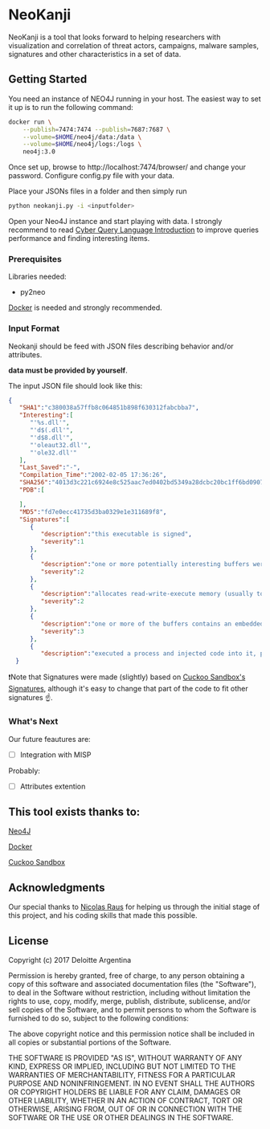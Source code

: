 # NeoKanji

NeoKanji is a tool that looks forward to helping researchers with visualization and correlation of threat actors, campaigns, malware samples, signatures and other characteristics in a set of data.

## Getting Started

You need an instance of NEO4J running in your host. The easiest way to set it up is to run the following command:
```bash
docker run \
    --publish=7474:7474 --publish=7687:7687 \
    --volume=$HOME/neo4j/data:/data \
    --volume=$HOME/neo4j/logs:/logs \
    neo4j:3.0
```

Once set up, browse to http://localhost:7474/browser/ and change your password.
Configure config.py file with your data. 

Place your JSONs files in a folder and then simply run
```bash
python neokanji.py -i <inputfolder>
 ```

Open your Neo4J instance and start playing with data. I strongly recommend to read [Cyber Query Language Introduction](https://neo4j.com/developer/cypher-query-language/) to improve queries performance and finding interesting items. 


### Prerequisites
Libraries needed:
* py2neo

[Docker](https://www.docker.com/) is needed and strongly recommended.


### Input Format
Neokanji should be feed with JSON files describing behavior and/or attributes.

__data **must be** provided by yourself__.

The input JSON file should look like this:

```json
{
   "SHA1":"c380038a57ffb8c064851b898f630312fabcbba7",
   "Interesting":[
      "'%s.dll'",
      "'d$(.dll'",
      "'d$8.dll'",
      "'oleaut32.dll'",
      "'ole32.dll'"
   ],
   "Last_Saved":"-",
   "Compilation_Time":"2002-02-05 17:36:26",
   "SHA256":"4013d3c221c6924e8c525aac7ed0402bd5349a28dcbc20bc1ff6bd09079faacf",
   "PDB":[

   ],
   "MD5":"fd7e0ecc41735d3ba0329e1e311689f8",
   "Signatures":[
      {
         "description":"this executable is signed",
         "severity":1
      },
      {
         "description":"one or more potentially interesting buffers were extracted, these generally contain injected code, configuration data, etc.",
         "severity":2
      },
      {
         "description":"allocates read-write-execute memory (usually to unpack itself)",
         "severity":2
      },
      {
         "description":"one or more of the buffers contains an embedded pe file",
         "severity":3
      },
      {
         "description":"executed a process and injected code into it, probably while unpacking",
  }
```

:exclamation:Note that Signatures were made (slightly) based on [Cuckoo Sandbox's Signatures]( https://github.com/cuckoosandbox/community), although it's easy to change that part of the code to fit other signatures :point_up:.


### What's Next
Our future feautures are:
- [ ] Integration with MISP

Probably:
- [ ] Attributes extention

## This tool exists thanks to:

[Neo4J](https://neo4j.com/)

[Docker](https://www.docker.com/)

[Cuckoo Sandbox](https://cuckoosandbox.org)


## Acknowledgments    
Our special thanks to [Nicolas Raus](https://github.com/NicolasRaus) for helping us through the initial stage of this project, and his coding skills that made this possible.

## License
Copyright (c) 2017 Deloitte Argentina

Permission is hereby granted, free of charge, to any person obtaining a copy of this software and associated documentation files (the "Software"), to deal in the Software without restriction, including without limitation the rights to use, copy, modify, merge, publish, distribute, sublicense, and/or sell copies of the Software, and to permit persons to whom the Software is furnished to do so, subject to the following conditions:

The above copyright notice and this permission notice shall be included in all copies or substantial portions of the Software.

THE SOFTWARE IS PROVIDED "AS IS", WITHOUT WARRANTY OF ANY KIND, EXPRESS OR IMPLIED, INCLUDING BUT NOT LIMITED TO THE WARRANTIES OF MERCHANTABILITY, FITNESS FOR A PARTICULAR PURPOSE AND NONINFRINGEMENT. IN NO EVENT SHALL THE AUTHORS OR COPYRIGHT HOLDERS BE LIABLE FOR ANY CLAIM, DAMAGES OR OTHER LIABILITY, WHETHER IN AN ACTION OF CONTRACT, TORT OR OTHERWISE, ARISING FROM, OUT OF OR IN CONNECTION WITH THE SOFTWARE OR THE USE OR OTHER DEALINGS IN THE SOFTWARE. 
